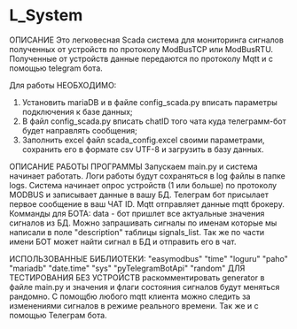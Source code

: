 # L_System
ОПИСАНИЕ
Это легковесная Scada система для мониторинга сигналов полученных от устройств по протоколу ModBusTCP или ModBusRTU.
Полученные от устройств данные передаются по протоколу Mqtt и с помощью telegram бота.

Для работы НЕОБХОДИМО:
1. Установить mariaDB и в файле config_scada.py вписать параметры подключения к базе данных;
2. В файл config_scada.py вписать chatID того чата куда телеграмм-бот будет направлять сообщения;
3. Заполнить excel файл scada_config.excel своими параметрами, сохранить его в формате csv UTF-8 и загрузить в базу данных.

ОПИСАНИЕ РАБОТЫ ПРОГРАММЫ
Запускаем main.py  и система начинает работать. Логи работы будут сохраняться в log файлы в папке logs.
Система начинает опрос устройств (1 или больше) по протоколу MODBUS и записывает данные в  вашу БД. 
Телеграм бот присылает первое сообщение в ваш ЧАТ ID. 
Mqtt отправляет данные mqtt брокеру.
Комманды для БОТА: data - бот пришлет все актуальные значения сигналов из БД.
Можно запрашивать сигналы по именам которые мы написали в поле "description" таблицы signals_list.
Так же по части имени БОТ может найти сигнал в БД и отправить его в чат.

ИСПОЛЬЗОВАННЫЕ БИБЛИОТЕКИ: 
"easymodbus"
"time"
"loguru"
"paho"
"mariadb"
"date.time"
"sys"
"pyTelegramBotApi"
"random"
ДЛЯ ТЕСТИРОВАНИЯ БЕЗ УСТРОЙСТВ раcкомментировать generator в файле main.py и значения и флаги состояния сигналов будут меняться рандомно.
С помощбю любого mqtt клиента можно следить за изменениями сигналов в режиме реального времени. Так же и с помощью Телеграм бота.
